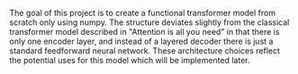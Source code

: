 The goal of this project is to create a functional transformer model from scratch only using numpy. The structure deviates slightly from the classical transformer model described in "Attention is all you need" in that there is only one encoder layer, and instead of a layered decoder there is just a standard feedforward neural network. These architecture choices reflect the potential uses for this model which will be implemented later.

